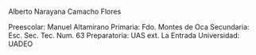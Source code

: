 Alberto Narayana Camacho Flores

Preescolar: Manuel Altamirano
Primaria: Fdo. Montes de Oca
Secundaria: Esc. Sec. Tec. Num. 63
Preparatoria: UAS ext. La Entrada
Universidad: UADEO
